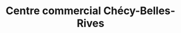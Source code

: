 ---
title: "Centre commercial Chécy-Belles-Rives"
url: /checy/centre-commercial-checy-belles-rives/
shop: Einkaufszentrum
---